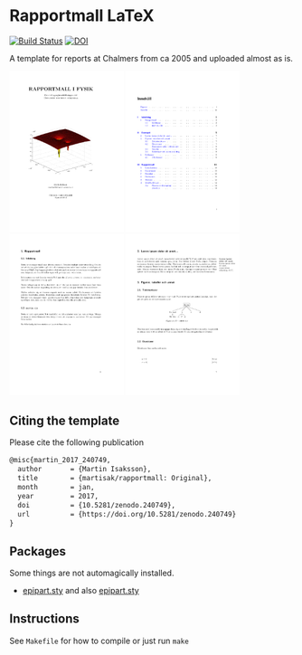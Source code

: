 # Rapportmall LaTeX

[![Build Status](https://travis-ci.org/martisak/rapportmall.svg?branch=master)](https://travis-ci.org/martisak/rapportmall)
[![DOI](https://zenodo.org/badge/78432128.svg)](https://zenodo.org/badge/latestdoi/78432128)

A template for reports at Chalmers from ca 2005 and uploaded almost as is.

<img src="images/rapportmall-0.png" width="40%"/>
<img src="images/rapportmall-4.png" width="40%"/>
<img src="images/rapportmall-12.png" width="40%"/>
<img src="images/rapportmall-16.png" width="40%"/>

## Citing the template

Please cite the following publication

~~~
@misc{martin_2017_240749,
  author       = {Martin Isaksson},
  title        = {martisak/rapportmall: Original},
  month        = jan,
  year         = 2017,
  doi          = {10.5281/zenodo.240749},
  url          = {https://doi.org/10.5281/zenodo.240749}
}
~~~

## Packages
Some things are not automagically installed.

* [epipart.sty](http://tex.stackexchange.com/questions/226301/how-to-place-an-attributed-epigraph-on-a-part-page) and also [epipart.sty](https://svn.kwarc.info/repos/arXMLiv/trunk/sty/epipart.sty)

## Instructions

See `Makefile` for how to compile or just run `make`